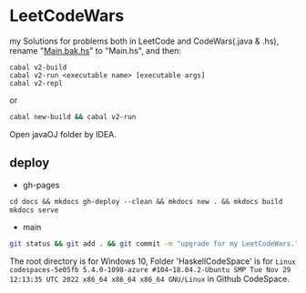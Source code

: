 # LeetCodeWars

my Solutions for problems both in LeetCode and CodeWars(.java &amp; .hs), rename "[Main.bak.hs](https://github.com/Tridu33/LeetCodeWars/blob/main/src/Main.bak.hs "Main.bak.hs")" to "Main.hs", and then:

```
cabal v2-build 
cabal v2-run <executable name> [executable args]
cabal v2-repl
```

or

```bash
cabal new-build && cabal v2-run
```

Open javaOJ folder by IDEA.

## deploy

- gh-pages

```md
cd docs && mkdocs gh-deploy --clean && mkdocs new . && mkdocs build
mkdocs serve
```

- main

```bash
git status && git add . && git commit -m "upgrade for my LeetCodeWars."  && git push
```

The root directory is for Windows 10, Folder 'HaskellCodeSpace' is for `Linux codespaces-5e05fb 5.4.0-1098-azure #104~18.04.2-Ubuntu SMP Tue Nov 29 12:13:35 UTC 2022 x86_64 x86_64 x86_64 GNU/Linux` in Github CodeSpace.